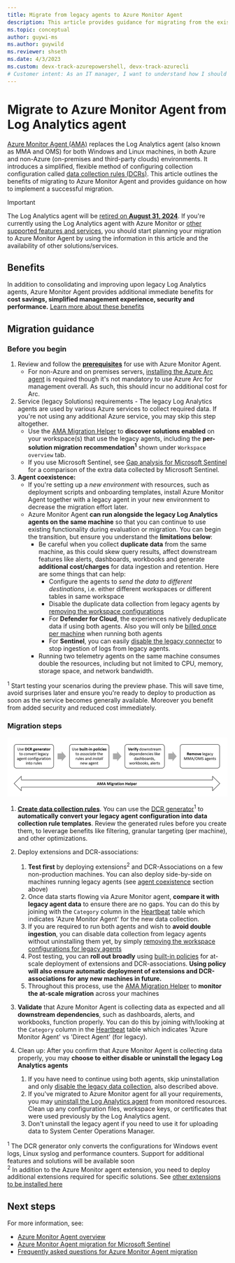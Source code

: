 ```yaml
---
title: Migrate from legacy agents to Azure Monitor Agent
description: This article provides guidance for migrating from the existing legacy agents to the new Azure Monitor Agent (AMA) and data collection rules (DCRs).
ms.topic: conceptual
author: guywi-ms
ms.author: guywild
ms.reviewer: shseth
ms.date: 4/3/2023 
ms.custom: devx-track-azurepowershell, devx-track-azurecli
# Customer intent: As an IT manager, I want to understand how I should move from using legacy agents to Azure Monitor Agent.
---
```


# Migrate to Azure Monitor Agent from Log Analytics agent

[Azure Monitor Agent (AMA)](./agents-overview.md) replaces the Log Analytics agent (also known as MMA and OMS) for both Windows and Linux machines, in both Azure and non-Azure (on-premises and third-party clouds) environments. It introduces a simplified, flexible method of configuring collection configuration called [data collection rules (DCRs)](../essentials/data-collection-rule-overview.md). This article outlines the benefits of migrating to Azure Monitor Agent and provides guidance on how to implement a successful migration.

> [!IMPORTANT]
> The Log Analytics agent will be [retired on **August 31, 2024**](https://azure.microsoft.com/updates/were-retiring-the-log-analytics-agent-in-azure-monitor-on-31-august-2024/). If you're currently using the Log Analytics agent with Azure Monitor or [other supported features and services](./agents-overview.md#supported-services-and-features), you should start planning your migration to Azure Monitor Agent by using the information in this article and the availability of other solutions/services.

## Benefits

In addition to consolidating and improving upon legacy Log Analytics agents, Azure Monitor Agent provides additional immediate benefits for **cost savings, simplified management experience, security and performance.** [Learn more about these benefits](./azure-monitor-agent-overview.md#benefits)


## Migration guidance

### Before you begin
1. Review and follow the **[prerequisites](./azure-monitor-agent-manage.md#prerequisites)** for use with Azure Monitor Agent. 
    - For non-Azure and on premises servers, [installing the Azure Arc agent](../../azure-arc/servers/agent-overview.md) is required though it's not mandatory to use Azure Arc for management overall. As such, this should incur no additional cost for Arc. 
2. Service (legacy Solutions) requirements - The legacy Log Analytics agents are used by various Azure services to collect required data. If you're not using any additional Azure service, you may skip this step altogether.   
    - Use the [AMA Migration Helper](./azure-monitor-agent-migration-tools.md#using-ama-migration-helper) to **discover solutions enabled** on your workspace(s) that use the legacy agents, including the **per-solution migration recommendation<sup>1</sup>** shown under `Workspace overview` tab. 
    - If you use Microsoft Sentinel, see [Gap analysis for Microsoft Sentinel](../../sentinel/ama-migrate.md#gap-analysis-between-agents) for a comparison of the extra data collected by Microsoft Sentinel.  
3. **Agent coexistence:** 
    - If you're setting up a *new environment* with resources, such as deployment scripts and onboarding templates, install Azure Monitor Agent together with a legacy agent in your new environment to decrease the migration effort later.
    - Azure Monitor Agent **can run alongside the legacy Log Analytics agents on the same machine** so that you can continue to use existing functionality during evaluation or migration. You can begin the transition, but ensure you understand the **limitations below**:
        - Be careful when you collect **duplicate data** from the same machine, as this could skew query results, affect downstream features like alerts, dashboards, workbooks and generate **additional cost/charges** for data ingestion and retention. Here are some things that can help:
            - Configure the agents to *send the data to different destinations*, i.e. either different workspaces or different tables in same workspace
            - Disable the duplicate data collection from legacy agents by [removing the workspace configurations](./agent-data-sources.md#configure-data-sources)
            - For **Defender for Cloud**, the experiences natively deduplicate data if using both agents. Also you will only be [billed once per machine](../../defender-for-cloud/auto-deploy-azure-monitoring-agent.md#impact-of-running-with-both-the-log-analytics-and-azure-monitor-agents) when running both agents 
            - For **Sentinel**, you can easily [disable the legacy connector](../../sentinel/ama-migrate.md#recommended-migration-plan) to stop ingestion of logs from legacy agents.    
        - Running two telemetry agents on the same machine consumes double the resources, including but not limited to CPU, memory, storage space, and network bandwidth.

<sup>1</sup> Start testing your scenarios during the preview phase. This will save time, avoid surprises later and ensure you're ready to deploy to production as soon as the service becomes generally available. Moreover you benefit from added security and reduced cost immediately.  

### Migration steps
![Flow diagram that shows the steps involved in agent migration and how the migration tools help in generating DCRs and tracking the entire migration process.](media/azure-monitor-agent-migration/mma-to-ama-migration-steps.png)  

1. **[Create data collection rules](./data-collection-rule-azure-monitor-agent.md#create-a-data-collection-rule)**. You can use the [DCR generator](./azure-monitor-agent-migration-tools.md#installing-and-using-dcr-config-generator)<sup>1</sup> to **automatically convert your legacy agent configuration into data collection rule templates**. Review the generated rules before you create them, to leverage benefits like filtering, granular targeting (per machine), and other optimizations.  

2. Deploy extensions and DCR-associations: 
    1. **Test first** by deploying extensions<sup>2</sup> and DCR-Associations on a few non-production machines. You can also deploy side-by-side on machines running legacy agents (see [agent coexistence](#before-you-begin) section above)
    2. Once data starts flowing via Azure Monitor agent, **compare it with legacy agent data** to ensure there are no gaps. You can do this by joining with the `Category` column in the [Heartbeat](/azure/azure-monitor/reference/tables/heartbeat) table which indicates 'Azure Monitor Agent' for the new data collection. 
    3. If you are required to run both agents and wish to **avoid double ingestion**, you can disable data collection from legacy agents without uninstalling them yet, by simply [removing the workspace configurations for legacy agents](./agent-data-sources.md#configure-data-sources)
    4. Post testing, you can **roll out broadly** using [built-in policies](https://learn.microsoft.com/en-us/azure/azure-monitor/agents/azure-monitor-agent-manage?tabs=azure-portal#use-azure-policy) for at-scale deployment of extensions and DCR-associations. **Using policy will also ensure automatic deployment of extensions and DCR-associations for any new machines in future.**
    5. Throughout this process, use the [AMA Migration Helper](./azure-monitor-agent-migration-tools.md#using-ama-migration-helper) to **monitor the at-scale migration** across your machines  
    
3. **Validate** that Azure Monitor Agent is collecting data as expected and all **downstream dependencies**, such as dashboards, alerts, and workbooks, function properly. You can do this by joining with/looking at the `Category` column in the [Heartbeat](/azure/azure-monitor/reference/tables/heartbeat) table which indicates 'Azure Monitor Agent' vs 'Direct Agent' (for legacy). 

4. Clean up: After you confirm that Azure Monitor Agent is collecting data properly, you may **choose to either disable or uninstall the legacy Log Analytics agents**
    1. If you have need to continue using both agents, skip uninstallation and only [disable the legacy data collection](./agent-data-sources.md#configure-data-sources), also described above.
    2. If you've migrated to Azure Monitor agent for all your requirements, you may [uninstall the Log Analytics agent](./agent-manage.md#uninstall-agent) from monitored resources. Clean up any configuration files, workspace keys, or certificates that were used previously by the Log Analytics agent.
    3. Don't uninstall the legacy agent if you need to use it for uploading data to System Center Operations Manager.


<sup>1</sup> The DCR generator only converts the configurations for Windows event logs, Linux syslog and performance counters. Support for additional features and solutions will be available soon  
<sup>2</sup> In addition to the Azure Monitor agent extension, you need to deploy additional extensions required for specific solutions. See [other extensions to be installed here](./agents-overview.md#supported-services-and-features)  



## Next steps

For more information, see:

- [Azure Monitor Agent overview](agents-overview.md)
- [Azure Monitor Agent migration for Microsoft Sentinel](../../sentinel/ama-migrate.md)
- [Frequently asked questions for Azure Monitor Agent migration](/azure/azure-monitor/faq#azure-monitor-agent)
